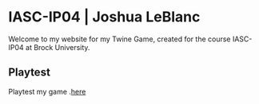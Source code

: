 # IASC-IP04 | Joshua LeBlanc

Welcome to my website for my Twine Game, created for the course IASC-IP04 at Brock University.

## Playtest

Playtest my game .[here]()
